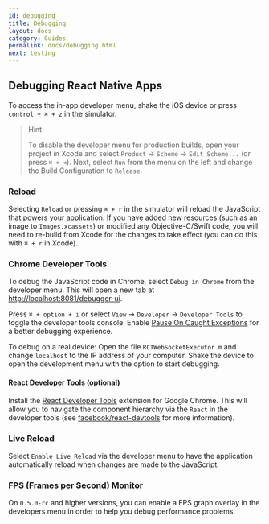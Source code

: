 ```yaml
---
id: debugging
title: Debugging
layout: docs
category: Guides
permalink: docs/debugging.html
next: testing
---
```


## Debugging React Native Apps
To access the in-app developer menu, shake the iOS device or press `control + ⌘ + z` in the simulator.

> Hint
>
> To disable the developer menu for production builds, open your project in Xcode and select `Product` → `Scheme` → `Edit Scheme...` (or press `⌘ + <`). Next, select `Run` from the menu on the left and change the Build Configuration to `Release`.

### Reload
Selecting `Reload` or pressing `⌘ + r` in the simulator will reload the JavaScript that powers your application. If you have added new resources (such as an image to `Images.xcassets`) or modified any Objective-C/Swift code, you will need to re-build from Xcode for the changes to take effect (you can do this with `⌘ + r` in Xcode).

### Chrome Developer Tools
To debug the JavaScript code in Chrome, select `Debug in Chrome` from the developer menu. This will open a new tab at [http://localhost:8081/debugger-ui](http://localhost:8081/debugger-ui).

Press `⌘ + option + i` or select `View` → `Developer` → `Developer Tools` to toggle the developer tools console. Enable [Pause On Caught Exceptions](http://stackoverflow.com/questions/2233339/javascript-is-there-a-way-to-get-chrome-to-break-on-all-errors/17324511#17324511) for a better debugging experience.

To debug on a real device: Open the file `RCTWebSocketExecutor.m` and change `localhost` to the IP address of your computer. Shake the device to open the development menu with the option to start debugging.

#### React Developer Tools (optional)
Install the [React Developer Tools](https://chrome.google.com/webstore/detail/react-developer-tools/fmkadmapgofadopljbjfkapdkoienihi?hl=en) extension for Google Chrome. This will allow you to navigate the component hierarchy via the `React` in the developer tools (see [facebook/react-devtools](https://github.com/facebook/react-devtools) for more information).

### Live Reload
Select `Enable Live Reload` via the developer menu to have the application automatically reload when changes are made to the JavaScript.

### FPS (Frames per Second) Monitor
On `0.5.0-rc` and higher versions, you can enable a FPS graph overlay in the developers menu in order to help you debug performance problems.
